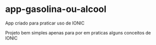 # app-gasolina-ou-alcool
App criado para praticar uso de  IONIC

Projeto bem simples apenas para por em praticas alguns conceitos de IONIC
